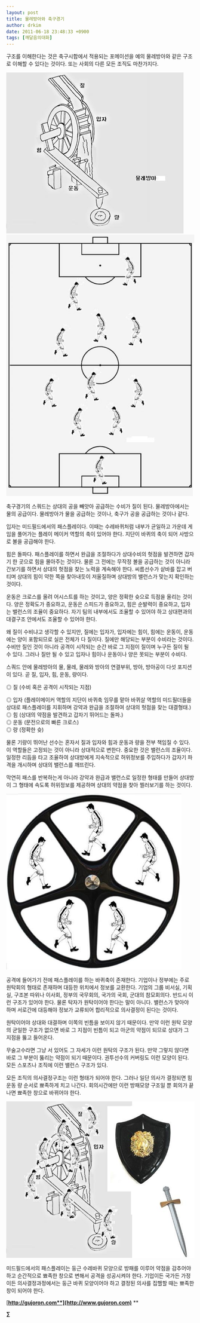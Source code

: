 ```yaml
---
layout: post
title: 물레방아와 축구경기
author: drkim
date: 2011-06-18 23:48:33 +0900
tags: [깨달음의대화]
---
```

구조를 이해한다는 것은 축구시합에서 적용되는 포메이션을 예의 물레방아와 같은 구조로 이해할 수 있다는 것이다. 또는 사회의 다른 모든 조직도 마찬가지다. 



 ![](/files/attach/images/198/505/177/0.JPG)![](/files/attach/images/198/505/177/20.JPG)



축구경기의 스쿼드는 상대의 공을 빼앗아 공급하는 수비가 질이 된다. 물레방아에서는 물의 공급이다. 물레방아가 물을 공급하는 것이나, 축구가 공을 공급하는 것이나 같다.

입자는 미드필드에서의 패스플레이다. 이때는 수레바퀴처럼 내부가 균일하고 가운데 게임을 풀어가는 플레이 메이커 역할의 축이 있어야 한다. 지단이 바퀴의 축이 되어 사방으로 볼을 공급해야 한다. 

힘은 돌파다. 패스플레이를 하면서 완급을 조절하다가 상대수비의 헛점을 발견하면 갑자기 한 곳으로 힘을 몰아주는 것이다. 물론 그 전에는 무작정 볼을 공급하는 것이 아니라 간보기를 하면서 상대의 헛점을 찾는 노력을 계속해야 한다. 씨름선수가 샅바를 잡고 버티며 상대의 힘이 약한 쪽을 찾아내듯이 저울질하며 상대방의 밸런스가 맞는지 확인하는 것이다. 

운동은 크로스를 올려 어시스트를 하는 것이고, 양은 정확한 슛으로 득점을 올리는 것이다. 양은 정확도가 중요하고, 운동은 스피드가 중요하고, 힘은 순발력이 중요하고, 입자는 밸런스의 조율이 중요하다. 자기 팀의 내부에서도 조율할 수 있어야 하고 상대편과의 대결구조 안에서도 조율할 수 있어야 한다. 

왜 질이 수비냐고 생각할 수 있지만, 질에는 입자가, 입자에는 힘이, 힘에는 운동이, 운동에는 양이 포함되므로 실은 전체가 다 질이다. 질에만 해당되는 부분이 수비라는 것이다. 수비만 질인 것이 아니라 공격이 시작되는 순간 바로 그 지점이 질이며 누구든 질이 될 수 있다. 그러나 질만 될 수 있고 입자나 힘이나 운동이나 양은 못되는 부분이 수비다. 

스쿼드 안에 물레방아의 물, 물레, 물레와 방아의 연결부위, 방아, 방아공이 다섯 포지션이 있다. 곧 질, 입자, 힘, 운동, 량이다. 

◎ 질 (수비 혹은 공격이 시작되는 지점)

  
◎ 입자 (플레이메이커 역할의 지단이 바퀴축 임무를 맡아 바퀴살 역할의 미드필더들을 상대로 패스플레이를 지휘하며 강약과 완급을 조절하여 상대의 헛점을 찾는 대결형태.)  
◎ 힘 (상대의 약점을 발견하고 갑자기 뛰어드는 돌파.)  
◎ 운동 (문전으로의 빠른 크로스)  
◎ 량 (정확한 슛) 

물론 기량이 뛰어난 선수는 혼자서 질과 입자와 힘과 운동과 량을 전부 책임질 수 있다. 이 역할들은 고정되는 것이 아니라 상대적으로 변한다. 중요한 것은 밸런스의 조율이다. 일정한 리듬을 타고 조율하여 상대방에게 지속적으로 허위정보를 주입하다가 갑자기 파격을 개시하며 상대의 밸런스를 깨뜨린다. 

막연히 패스를 반복하는게 아니라 강약과 완급과 밸런스로 일정한 형태를 만들어 상대방이 그 형태에 속도록 허위정보를 제공하며 상대의 약점을 찾아 찔러보기를 하는 것이다. 



 ![](/files/attach/images/198/505/177/21.jpg)



공격에 들어가기 전에 패스플레이를 하는 바퀴축이 존재한다. 기업이나 정부에는 주로 원탁회의 형태로 존재하며 대등한 위치에서 정보를 교환한다. 기업의 그룹 비서실, 기획실, 구조본 따위나 이사회, 정부의 국무회의, 국가의 국회, 군대의 참모회의다. 반드시 이런 구조가 있어야 한다. 물론 탁자가 원탁이어야 한다는 말이 아니다. 밸런스가 맞아야 하며 서로간에 대등해야 정보가 교류되어 합리적으로 의사결정이 된다는 것이다.

원탁이어야 상대와 대결하며 이쪽의 빈틈을 보이지 않기 때문이다. 만약 이런 원탁 모양의 균일한 구조가 없으면 바로 그 지점이 빈틈이 되고 아군의 약점이 되므로 상대가 그 지점을 뚫고 들어온다. 

무술고수라면 그냥 서 있어도 그 자세가 이런 원탁의 구조가 된다. 만약 그렇지 않다면 바로 그 부분이 뚫리는 약점이 되기 때문이다. 권투선수의 커버링도 이런 모양이 된다. 모든 스포츠나 조직에 이런 밸런스 구조가 있다. 

모든 조직의 의사결정구조는 이런 형태가 되어야 한다. 그러나 일단 의사가 결정되면 힘 운동 량 순서로 뾰족하게 치고 나간다. 회의시간에만 이런 방패모양 구조일 뿐 회의가 끝나면 뾰족한 창으로 바뀌어야 한다. 



 ![](/files/attach/images/198/505/177/22.JPG)



미드필드에서의 패스플레이는 둥근 수레바퀴 모양으로 방패를 이루어 약점을 감추어야 하고 순간적으로 뾰족한 창으로 변해서 공격을 성공시켜야 한다. 기업이든 국가든 가정이든 의사결정과정에서는 둥근 바퀴 모양이어야 하고 결정된 의사를 집핼할 때는 뾰족한 창이 되어야 한다. 




  




[**http://gujoron.com**](http://www.gujoron.com)** 
**

**∑**